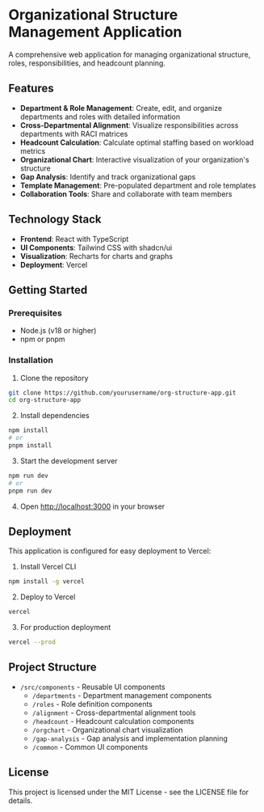 # Organizational Structure Management Application

A comprehensive web application for managing organizational structure, roles, responsibilities, and headcount planning.

## Features

- **Department & Role Management**: Create, edit, and organize departments and roles with detailed information
- **Cross-Departmental Alignment**: Visualize responsibilities across departments with RACI matrices
- **Headcount Calculation**: Calculate optimal staffing based on workload metrics
- **Organizational Chart**: Interactive visualization of your organization's structure
- **Gap Analysis**: Identify and track organizational gaps
- **Template Management**: Pre-populated department and role templates
- **Collaboration Tools**: Share and collaborate with team members

## Technology Stack

- **Frontend**: React with TypeScript
- **UI Components**: Tailwind CSS with shadcn/ui
- **Visualization**: Recharts for charts and graphs
- **Deployment**: Vercel

## Getting Started

### Prerequisites

- Node.js (v18 or higher)
- npm or pnpm

### Installation

1. Clone the repository
```bash
git clone https://github.com/yourusername/org-structure-app.git
cd org-structure-app
```

2. Install dependencies
```bash
npm install
# or
pnpm install
```

3. Start the development server
```bash
npm run dev
# or
pnpm run dev
```

4. Open [http://localhost:3000](http://localhost:3000) in your browser

## Deployment

This application is configured for easy deployment to Vercel:

1. Install Vercel CLI
```bash
npm install -g vercel
```

2. Deploy to Vercel
```bash
vercel
```

3. For production deployment
```bash
vercel --prod
```

## Project Structure

- `/src/components` - Reusable UI components
  - `/departments` - Department management components
  - `/roles` - Role definition components
  - `/alignment` - Cross-departmental alignment tools
  - `/headcount` - Headcount calculation components
  - `/orgchart` - Organizational chart visualization
  - `/gap-analysis` - Gap analysis and implementation planning
  - `/common` - Common UI components

## License

This project is licensed under the MIT License - see the LICENSE file for details.
